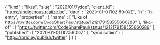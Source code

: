 {
  "kind" : "likes",
  "slug" : "2020/01/7ydce",
  "client_id" : "https://indigenous.realize.be",
  "date" : "2020-01-01T02:59:00Z",
  "h" : "h-entry",
  "properties" : {
    "name" : [ "Like of https://twitter.com/CodeSharePaul/status/1212179158555660289" ],
    "like-of" : [ "https://twitter.com/CodeSharePaul/status/1212179158555660289" ],
    "published" : [ "2020-01-01T02:59:00Z" ],
    "syndication" : [ "https://brid.gy/publish/twitter" ]
  }
}
